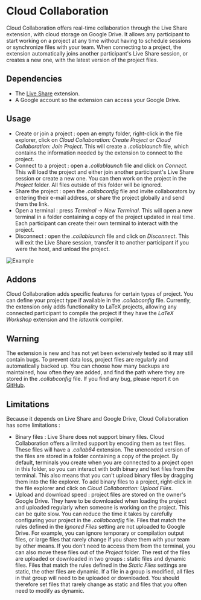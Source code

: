 # Cloud Collaboration

Cloud Collaboration offers real-time collaboration through the Live Share extension, with cloud storage on Google Drive.
It allows any participant to start working on a project at any time without having to schedule sessions or synchronize files with your team.
When connecting to a project, the extension automatically joins another participant's Live Share session, or creates a new one, with the latest version of the project files.

## Dependencies
- The [Live Share](https://marketplace.visualstudio.com/items?itemName=MS-vsliveshare.vsliveshare) extension.
- A Google account so the extension can access your Google Drive.

## Usage
- Create or join a project : open an empty folder, right-click in the file explorer, click on _Cloud Collaboration: Create Project_ or _Cloud Collaboration: Join Project_. This will create a _.collablaunch_ file, which contains the information needed by the extension to connect to the project.
- Connect to a project : open a _.collablaunch_ file and click on _Connect_. This will load the project and either join another participant's Live Share session or create a new one. You can then work on the project in the _Project_ folder. All files outside of this folder will be ignored.
- Share the project : open the _.collabconfig_ file and invite collaborators by entering their e-mail address, or share the project globally and send them the link.
- Open a terminal : press _Terminal_ -> _New Terminal_. This will open a new terminal in a folder containing a copy of the project updated in real time. Each participant can create their own terminal to interact with the project.
- Disconnect : open the _.collablaunch_ file and click on _Disconnect_. This will exit the Live Share session, transfer it to another participant if you were the host, and unload the project.

![Example](media/CloudCollaboration.gif)

## Addons
Cloud Collaboration adds specific features for certain types of project. You can define your project type if available in the _.collabconfig_ file. Currently, the extension only adds functionality to LaTeX projects, allowing any connected participant to compile the project if they have the _LaTeX Workshop_ extension and the _latexmk_ compiler.

## Warning
The extension is new and has not yet been extensively tested so it may still contain bugs. To prevent data loss, project files are regularly and automatically backed up. You can choose how many backups are maintained, how often they are added, and find the path where they are stored in the _.collabconfig_ file. If you find any bug, please report it on [GitHub](https://github.com/Gamengineer314/CloudCollaboration/issues).

## Limitations
Because it depends on Live Share and Google Drive, Cloud Collaboration has some limitations : 
- Binary files : Live Share does not support binary files. Cloud Collaboration offers a limited support by encoding them as text files. These files will have a _.collab64_ extension. The unencoded version of the files are stored in a folder containing a copy of the project. By default, terminals you create when you are connected to a project open in this folder, so you can interact with both binary and text files from the terminal. This also means that you can't upload binary files by dragging them into the file explorer. To add binary files to a project, right-click in the file explorer and click on _Cloud Collaboration: Upload Files_.
- Upload and download speed : project files are stored on the owner's Google Drive. They have to be downloaded when loading the project and uploaded regularly when someone is working on the project. This can be quite slow. You can reduce the time it takes by carefully configuring your project in the _.collabconfig_ file. Files that match the rules defined in the _Ignored Files_ setting are not uploaded to Google Drive. For example, you can ignore temporary or compilation output files, or large files that rarely change if you share them with your team by other means. If you don't need to access them from the terminal, you can also move these files out of the _Project_ folder.
The rest of the files are uploaded or downloaded in two groups : static files and dynamic files. Files that match the rules defined in the _Static Files_ settings are static, the other files are dynamic. If a file in a group is modified, all files in that group will need to be uploaded or downloaded. You should therefore set files that rarely change as static and files that you often need to modify as dynamic.
